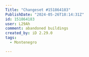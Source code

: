 ```yaml
---
Title: "Changeset #151864183"
PublishDate: "2024-05-26T18:14:31Z"
id: 151864183
user: L29Ah
comment: abandoned buildings
created_by: iD 2.29.0
tags:
  - Montenegro

---
```

